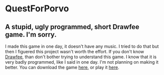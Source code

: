 # QuestForPorvo
A stupid, ugly programmed, short Drawfee game. I'm sorry.
---
I made this game in one day, it doesn't have any music. 
I tried to do that but then I figuered this project wasn't worth the effort.
If you don't know [Drawfee](https://www.youtube.com/user/Drawfee), than don't bother trying to understand this game.
I know that it is very badly programmed, like I said in one day. I'm not planning on making it better.
You can download the game [here](https://www.dropbox.com/sh/ovtmw86yr1sir3t/AABOFYVhy9MoDwnMiw_g7Smda?dl=0), or play it [here](https://thijsvb.github.io/QfP).
